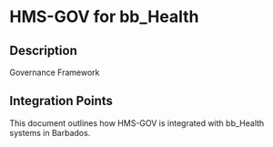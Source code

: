# HMS-GOV for bb_Health

## Description

Governance Framework

## Integration Points

This document outlines how HMS-GOV is integrated with bb_Health systems in Barbados.
